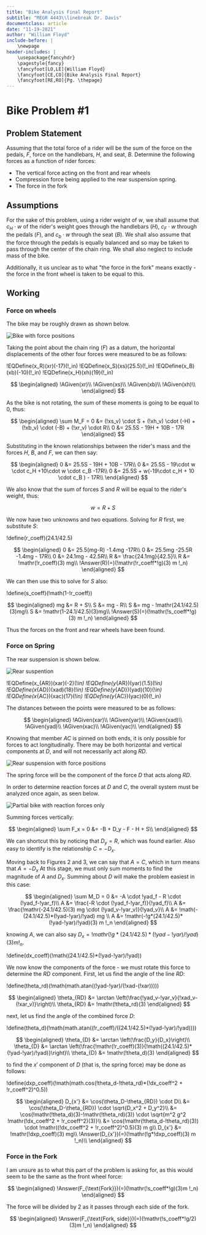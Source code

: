 ```yaml
---
title: "Bike Analysis Final Report"
subtitle: "MEGR 4443\\linebreak Dr. Davis"
documentclass: article
date: "11-19-2021"
author: "William Floyd"
include-before: |
    \newpage
header-includes: |
    \usepackage{fancyhdr}
    \pagestyle{fancy}
    \fancyfoot[LO,LE]{William Floyd}
    \fancyfoot[CE,CO]{Bike Analysis Final Report}
    \fancyfoot[RE,RO]{Pg. \thepage}
---
```


# Bike Problem #1

## Problem Statement

Assuming that the total force of a rider will be the sum of the force on the pedals, $F$, force on the handlebars, $H$, and seat, $B$. Determine the following forces as a function of rider forces:

* The vertical force acting on the front and rear wheels
* Compression force being applied to the rear suspension spring.
* The force in the fork

## Assumptions

For the sake of this problem, using a rider weight of $w$, we shall assume that $c_H \cdot w$ of the rider's weight goes through the handlebars ($H$), $c_F \cdot w$ through the pedals ($F$), and $c_b \cdot w$ through the seat ($B$).
We shall also assume that the force through the pedals is equally balanced and so may be taken to pass through the center of the chain ring. We shall also neglect to include mass of the bike.

Additionally, it us unclear as to what "the force in the fork" means exactly - the force in the front wheel is taken to be equal to this.

## Working

### Force on wheels

The bike may be roughly drawn as shown below.

![Bike with force positions](./Bike1/bike.png)

Taking the point about the chain ring ($F$) as a datum, the horizontal displacements of the other four forces were measured to be as follows:

!EQDefine(x_R)(xr)(-17)(!_in)
!EQDefine(x_S)(xs)(25.5)(!_in)
!EQDefine(x_B)(xb)(-10)(!_in)
!EQDefine(x_H)(xh)(19)(!_in)

$$
\begin{aligned}
    !AGiven(xr)\\
    !AGiven(xs)\\
    !AGiven(xb)\\
    !AGiven(xh)\\
\end{aligned}
$$

As the bike is not rotating, the sum of these moments is going to be equal to $0$, thus:

$$
\begin{aligned}
    \sum M_F = 0 &= (!xs_v) \cdot S + (!xh_v) \cdot (-H) + (!xb_v) \cdot (-B) + (!xr_v) \cdot R\\
    0 &= 25.5S - 19H + 10B - 17R
\end{aligned}
$$

Substituting in the known relationships between the rider's mass and the forces $H$, $B$, and $F$, we can then say:

$$
\begin{aligned}
    0 &= 25.5S - 19H + 10B - 17R\\
    0 &= 25.5S - 19\cdot w \cdot c_H +10\cdot w \cdot c_B -17R\\
    0 &= 25.5S + w(-19\cdot c_H + 10 \cdot c_B ) - 17R\\
\end{aligned}
$$

We also know that the sum of forces $S$ and $R$ will be equal to the rider's weight, thus:

$$
    w = R + S
$$

We now have two unknowns and two equations.
Solving for $R$ first, we substitute $S$:

!define(r_coeff)(24.1/42.5)

$$
\begin{aligned}
     0 &= 25.5(mg-R) -1.4mg -17R\\
     0 &= 25.5mg -25.5R -1.4mg - 17R\\
     0 &= 24.1mg - 42.5R\\
     R &= \frac{24.1mg}{42.5}\\
     R &= !mathr(!r_coeff)(3) mg\\
     !Answer(R)(=)(!mathr(!r_coeff*!g)(3) m !_n)
\end{aligned}
$$

We can then use this to solve for $S$ also:

!define(s_coeff)(!math(1-!r_coeff))

$$
\begin{aligned}
    mg &= R + S\\
    S &= mg - R\\
    S &= mg - !mathr(24.1/42.5)(3)mg\\
    S &= !mathr(1-24.1/42.5)(3)mg\\
    !Answer(S)(=)(!mathr(!s_coeff*!g)(3) m !_n)
\end{aligned}
$$

Thus the forces on the front and rear wheels have been found.

### Force on Spring

The rear suspension is shown below.

![Rear suspention](./Bike1/bike_spring.png)

!EQDefine(x_{AR})(xar)(-2)(!_in)
!EQDefine(y_{AR})(yar)(1.5)(!_in)
!EQDefine(x_{AD})(xad)(18)(!_in)
!EQDefine(y_{AD})(yad)(10)(!_in)
!EQDefine(x_{AC})(xac)(17)(!_in)
!EQDefine(y_{AC})(yac)(0)(!_in)

The distances between the points were measured to be as follows:

$$
\begin{aligned}
    !AGiven(xar)\\
    !AGiven(yar)\\
    !AGiven(xad)\\
    !AGiven(yad)\\
    !AGiven(xac)\\
    !AGiven(yac)\\
\end{aligned}
$$

Knowing that member $AC$ is pinned on both ends, it is only possible for forces to act longitudinally.
There may be both horizontal and vertical components at $D$, and will not necessarily act along $RD$.

![Rear suspension with force positions](./Bike1/bike_spring_forces.png)

The spring force will be the component of the force $D$ that acts along $RD$.

In order to determine reaction forces at $D$ and $C$, the overall system must be analyzed once again, as seen below.

![Partial bike with reaction forces only](./Bike1/bike_reaction.png)

Summing forces vertically:

$$
\begin{aligned}
    \sum F_x = 0 &= -B + D_y - F - H + S\\
\end{aligned}
$$

We can shortcut this by noticing that $D_y=R$, which was found earlier.
Also easy to identify is the relationship $C=-D_x$.

Moving back to Figures 2 and 3, we can say that $A=C$, which in turn means that $A=-D_x$
At this stage, we must only sum moments to find the magnitude of $A$ and $D_x$.
Summing about $D$ will make the problem easiest in this case:


$$
\begin{aligned}
    \sum M_D = 0 &= -A \cdot !yad_f - R \cdot (!yad_f-!yar_f)\\
    A &= \frac{-R \cdot (!yad_f-!yar_f)}{!yad_f}\\
    A &= \frac{!mathr(-24.1/42.5)(3) mg \cdot (!yad_v-!yar_v)}{!yad_v}\\
    A &= !math(-(24.1/42.5)*(!yad-!yar)/!yad) mg \\
    A &= !mathr(-!g*(24.1/42.5)*(!yad-!yar)/!yad)(3) m !_n
\end{aligned}
$$

knowing $A$, we can also say $D_x = !mathr(!g*(24.1/42.5)*(!yad-!yar)/!yad)(3) m !_n$.

!define(dx_coeff)(!math((24.1/42.5)*(!yad-!yar)/!yad))

We now know the components of the force - we must rotate this force to determine the $RD$ component.
First, let us find the angle of the line $RD$:

!define(theta_rd)(!math(math.atan((!yad-!yar)/(!xad-(!xar)))))

$$
\begin{aligned}
    \theta_{RD} &= \arctan \left(\frac{!yad_v-!yar_v}{!xad_v-(!xar_v)}\right)\\
    \theta_{RD} &= !mathr(!theta_rd)(3)
\end{aligned}
$$

next, let us find the angle of the combined force $D$:

!define(theta_d)(!math(math.atan((!r_coeff)/((24.1/42.5)*(!yad-!yar)/!yad))))

$$
\begin{aligned}
    \theta_{D} &= \arctan \left(\frac{D_y}{D_x}\right)\\
    \theta_{D} &= \arctan \left(\frac{!mathr(!r_coeff)(3)}{!math((24.1/42.5)*(!yad-!yar)/!yad)}\right)\\
    \theta_{D} &= !mathr(!theta_d)(3)
\end{aligned}
$$

to find the $x'$ component of $D$ (that is, the spring force) may be done as follows:

!define(dxp_coeff)(!math(math.cos(!theta_d-!theta_rd)*(!dx_coeff^2 + !r_coeff^2)^0.5))

$$
\begin{aligned}
    D_{x'} &= \cos(\theta_D-\theta_{RD}) \cdot D\\
    &= \cos(\theta_D-\theta_{RD}) \cdot \sqrt{D_x^2 + D_y^2}\\
    &= \cos(!mathr(!theta_d)(3)-!mathr(!theta_rd)(3)) \cdot \sqrt{m^2 g^2 !mathr(!dx_coeff^2 + !r_coeff^2)(3)}\\
    &= \cos(!mathr(!theta_d-!theta_rd)(3)) \cdot !mathr((!dx_coeff^2 + !r_coeff^2)^0.5)(3) m g\\
    D_{x'} &= !mathr(!dxp_coeff)(3) mg\\
    !Answer(D_{x'})(=)(!mathr(!g*!dxp_coeff)(3) m !_n)\\
\end{aligned}
$$

### Force in the Fork

I am unsure as to what this part of the problem is asking for, as this would seem to be the same as the front wheel force:

$$
\begin{aligned}
    !Answer(F_{\text{Fork}})(=)(!mathr(!s_coeff*!g)(3)m !_n)
\end{aligned}
$$

The force will be divided by $2$ as it passes through each side of the fork.

$$
\begin{aligned}
    !Answer(F_{\text{Fork, side}})(=)(!mathr(!s_coeff*!g/2)(3)m !_n)
\end{aligned}
$$

